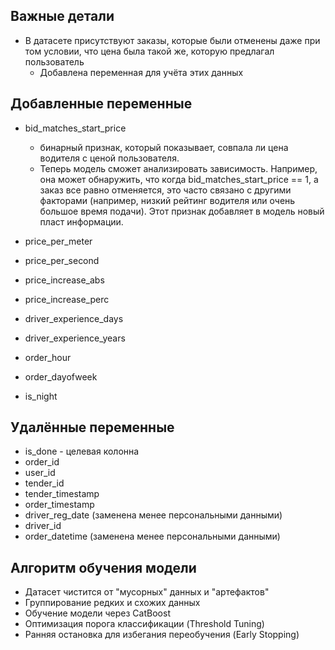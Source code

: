 ## Важные детали

- В датасете присутствуют заказы, которые были отменены даже при том условии, что цена была такой же, которую предлагал пользователь
  - Добавлена переменная для учёта этих данных

## Добавленные переменные

- bid_matches_start_price
  - бинарный признак, который показывает, совпала ли цена водителя с ценой пользователя.
  - Теперь модель сможет анализировать зависимость. Например, она может обнаружить, что когда bid_matches_start_price == 1, а заказ все равно отменяется, это часто связано с другими факторами (например, низкий рейтинг водителя или очень большое время подачи). Этот признак добавляет в модель новый пласт информации.
- price_per_meter
- price_per_second
- price_increase_abs
- price_increase_perc

- driver_experience_days
- driver_experience_years

- order_hour
- order_dayofweek
- is_night

## Удалённые переменные

- is_done - целевая колонна
- order_id
- user_id
- tender_id
- tender_timestamp
- order_timestamp
- driver_reg_date (заменена менее персональными данными)
- driver_id
- order_datetime (заменена менее персональными данными)

## Алгоритм обучения модели

- Датасет чистится от "мусорных" данных и "артефактов"
- Группирование редких и схожих данных
- Обучение модели через CatBoost
- Оптимизация порога классификации (Threshold Tuning)
- Ранняя остановка для избегания переобучения (Early Stopping)
